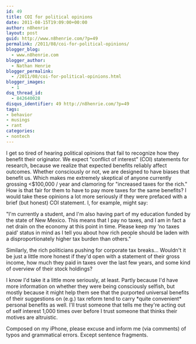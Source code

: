 ```yaml
---
id: 49
title: COI for political opinions
date: 2011-08-15T19:09:00+00:00
author: n8henrie
layout: post
guid: http://www.n8henrie.com/?p=49
permalink: /2011/08/coi-for-political-opinions/
blogger_blog:
  - www.n8henrie.com
blogger_author:
  - Nathan Henrie
blogger_permalink:
  - /2011/08/coi-for-political-opinions.html
blogger_images:
  - 1
dsq_thread_id:
  - 842640028
disqus_identifier: 49 http://n8henrie.com/?p=49
tags:
- behavior
- musings
- rant
categories:
- nontech
---
```

<div>
  I get so tired of hearing political opinions that fail to recognize how they benefit their originator. We expect "conflict of interest" (COI) statements for research, because we realize that expected benefits reliably affect outcomes. Whether consciously or not, we are designed to have biases that benefit us. Which makes me extremely skeptical of anyone currently grossing <$100,000 / year and clamoring for "increased taxes for the rich." How is that fair for them to have to pay more taxes for the same benefits? I would take these opinions a lot more seriously if they were prefaced with a brief (but honest) COI statement. I, for example, might say: 
  
  <p>
    "I'm currently a student, and I'm also having part of my education funded by the state of New Mexico. This means that I pay no taxes, and I am in fact a net drain on the economy at this point in time. Please keep my ‘no taxes paid' status in mind as I tell you about how rich people should be laden with a disproportionately higher tax burden than others."
  </p>
  
  <p>
    Similarly, the rich politicians pushing for corporate tax breaks... Wouldn't it be just a little more honest if they'd open with a statement of their gross income, how much they paid in taxes over the last few years, and some kind of overview of their stock holdings?
  </p>
  
  <p>
    I know I'd take it a little more seriously, at least. Partly because I'd have more information on whether they were being consciously selfish, but mostly because it might help them see that the purported universal benefits of their suggestions on (e.g.) tax reform tend to carry *quite convenient* personal benefits as well. I'll trust someone that tells me they're acting out of self interest 1,000 times over before I trust someone that thinks their motives are altruistic.
  </p>
  
  <p>
    Composed on my iPhone, please excuse and inform me (via comments) of typos and grammatical errors. Except sentence fragments.
  </p>
</div>

<div>
</div>